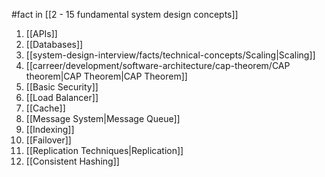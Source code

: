#fact in [[2 - 15 fundamental system design concepts]]

1. [[APIs]]
2. [[Databases]]
3. [[system-design-interview/facts/technical-concepts/Scaling|Scaling]]
4. [[carreer/development/software-architecture/cap-theorem/CAP theorem|CAP Theorem|CAP Theorem]]
5. [[Basic Security]]
7. [[Load Balancer]]
8. [[Cache]]
9. [[Message System|Message Queue]]
10. [[Indexing]]
11. [[Failover]]
12. [[Replication Techniques|Replication]]
13. [[Consistent Hashing]]
